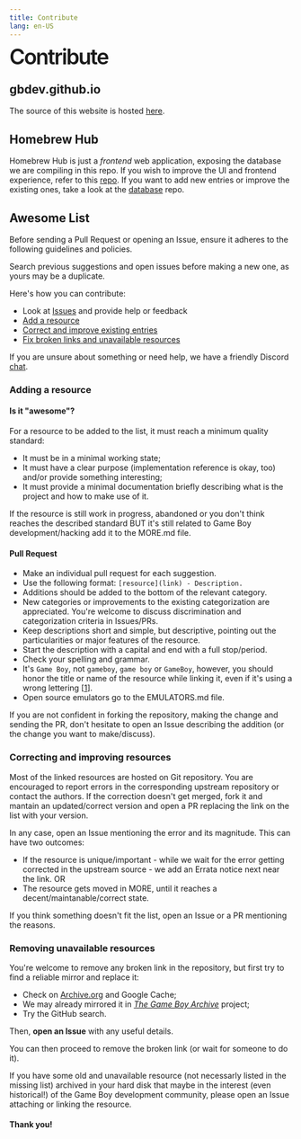 ```yaml
---
title: Contribute
lang: en-US
---
```


<div style="line-height: 90%;letter-spacing: -0.05em; font-weight: 400; font-size: 2.7em;"><span style="font-weight: 600;
letter-spacing: -0.05em;">
    Contribute
</span></div>

## gbdev.github.io

The source of this website is hosted [here](https://github.com/gbdev/gbdev.github.io).

## Homebrew Hub

Homebrew Hub is just a *frontend* web application, exposing the database we are compiling in this repo.
If you wish to improve the UI and frontend experience, refer to this [repo](https://github.com/gbdev/homebrewhub). If you want to add new entries or improve the existing ones, take a look at the [database](https://github.com/gbdev/database) repo.

## Awesome List

Before sending a Pull Request or opening an Issue, ensure it adheres to the following guidelines and policies.

Search previous suggestions and open issues before making a new one, as yours may be a duplicate.

Here's how you can contribute:

- Look at [Issues](https://github.com/avivace/awesome-gbdev/issues) and provide help or feedback 
- [Add a resource](#adding-a-resource)
- [Correct and improve existing entries](#correcting-and-improving-resources)
- [Fix broken links and unavailable resources](#removing-unavailable-resources)

If you are unsure about something or need help, we have a friendly Discord [chat](https://discord.gg/tKGMPNr).

### Adding a resource

#### Is it "awesome"?

For a resource to be added to the list, it must reach a minimum quality standard:

- It must be in a minimal working state;
- It must have a clear purpose (implementation reference is okay, too) and/or provide something interesting;
- It must provide a minimal documentation briefly describing what is the project and how to make use of it.

If the resource is still work in progress, abandoned or you don't think reaches the described standard BUT it's still related to Game Boy development/hacking add it to the MORE.md file.

#### Pull Request

- Make an individual pull request for each suggestion.
- Use the following format: `[resource](link) - Description.`
- Additions should be added to the bottom of the relevant category.
- New categories or improvements to the existing categorization are appreciated. You're welcome to discuss discrimination and categorization criteria in Issues/PRs.
- Keep descriptions short and simple, but descriptive, pointing out the particularities or major features of the resource.
- Start the description with a capital and end with a full stop/period.
- Check your spelling and grammar.
- It's `Game Boy`, not `gameboy`, `game boy` or `GameBoy`, however, you should honor the title or name of the resource while linking it, even if it's using a wrong lettering \[[1](https://github.com/avivace/awesome-gbdev/issues/34)\].
- Open source emulators go to the EMULATORS.md file.

If you are not confident in forking the repository, making the change and sending the PR, don't hesitate to open an Issue describing the addition (or the change you want to make/discuss).

### Correcting and improving resources

Most of the linked resources are hosted on Git repository. You are encouraged to report errors in the corresponding upstream repository or contact the authors. If the correction doesn't get merged, fork it and mantain an updated/correct version and open a PR replacing the link on the list with your version.

In any case, open an Issue mentioning the error and its magnitude. This can have two outcomes:

- If the resource is unique/important - while we wait for the error getting corrected in the upstream source - we add an Errata notice next near the link. OR
- The resource gets moved in MORE, until it reaches a decent/maintanable/correct state.

If you think something doesn't fit the list, open an Issue or a PR mentioning the reasons.

### Removing unavailable resources

You're welcome to remove any broken link in the repository, but first try to find a reliable mirror and replace it:

- Check on [Archive.org](https://archive.org/) and Google Cache;
- We may already mirrored it in [*The Game Boy Archive*](https://github.com/gb-archive/core) project;
- Try the GitHub search.

Then, **open an Issue** with any useful details.

You can then proceed to remove the broken link (or wait for someone to do it).

If you have some old and unavailable resource (not necessarly listed in the missing list) archived in your hard disk that maybe in the interest (even historical!) of the Game Boy development community, please open an Issue attaching or linking the resource.

#### Thank you!
